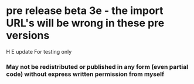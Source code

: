 # pre release beta 3e   - the import URL's will be wrong in these pre versions

H E update
For testing only 

### May not be redistributed or published in any form (even partial code) without express written permission from myself ###
